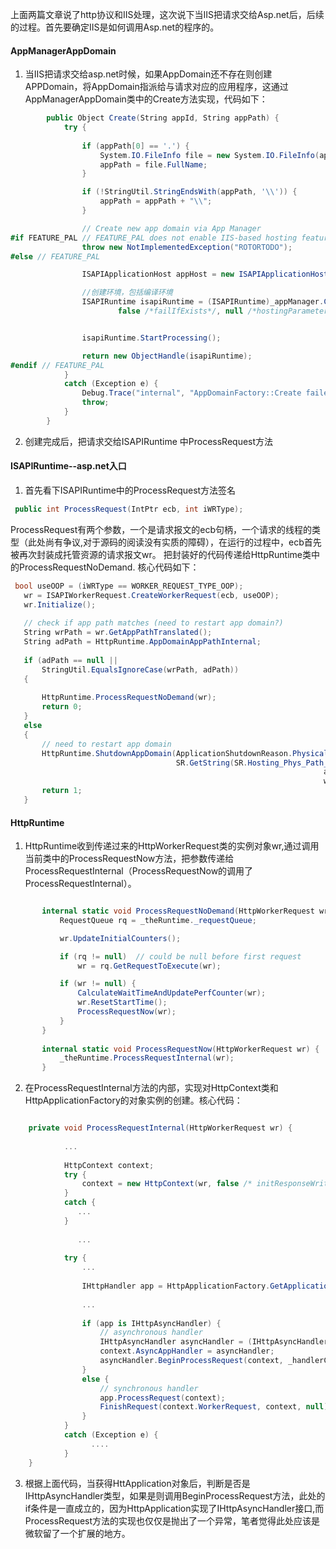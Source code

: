   

上面两篇文章说了http协议和IIS处理，这次说下当IIS把请求交给Asp.net后，后续的过程。首先要确定IIS是如何调用Asp.net的程序的。       
#### AppManagerAppDomain  

 1. 当IIS把请求交给asp.net时候，如果AppDomain还不存在则创建APPDomain，将AppDomain指派给与请求对应的应用程序，这通过AppManagerAppDomain类中的Create方法实现，代码如下：   
 
``` C#     
        public Object Create(String appId, String appPath) {
            try {
            
                if (appPath[0] == '.') {
                    System.IO.FileInfo file = new System.IO.FileInfo(appPath);
                    appPath = file.FullName;
                }

                if (!StringUtil.StringEndsWith(appPath, '\\')) {
                    appPath = appPath + "\\";
                }

                // Create new app domain via App Manager
#if FEATURE_PAL // FEATURE_PAL does not enable IIS-based hosting features
                throw new NotImplementedException("ROTORTODO");
#else // FEATURE_PAL 

                ISAPIApplicationHost appHost = new ISAPIApplicationHost(appId, appPath, false /*validatePhysicalPath*/);

                //创建环境，包括编译环境
                ISAPIRuntime isapiRuntime = (ISAPIRuntime)_appManager.CreateObjectInternal(appId, typeof(ISAPIRuntime), appHost, 
                        false /*failIfExists*/, null /*hostingParameters*/);


                isapiRuntime.StartProcessing();

                return new ObjectHandle(isapiRuntime);
#endif // FEATURE_PAL 
            }
            catch (Exception e) {
                Debug.Trace("internal", "AppDomainFactory::Create failed with " + e.GetType().FullName + ": " + e.Message + "\r\n" + e.StackTrace);
                throw;
            }
        }


```      
 2. 创建完成后，把请求交给ISAPIRuntime 中ProcessRequest方法     
 
#### ISAPIRuntime--asp.net入口    
 
 1.  首先看下ISAPIRuntime中的ProcessRequest方法签名   
 
 ``` C#     
  public int ProcessRequest(IntPtr ecb, int iWRType);
 
 ```        
 ProcessRequest有两个参数，一个是请求报文的ecb句柄，一个请求的线程的类型（此处尚有争议,对于源码的阅读没有实质的障碍），在运行的过程中，ecb首先被再次封装成托管资源的请求报文wr。 把封装好的代码传递给HttpRuntime类中的ProcessRequestNoDemand. 核心代码如下：   
 
 ``` C#   
  bool useOOP = (iWRType == WORKER_REQUEST_TYPE_OOP);
    wr = ISAPIWorkerRequest.CreateWorkerRequest(ecb, useOOP);
    wr.Initialize();
    
    // check if app path matches (need to restart app domain?)                
    String wrPath = wr.GetAppPathTranslated();
    String adPath = HttpRuntime.AppDomainAppPathInternal;
    
    if (adPath == null ||
        StringUtil.EqualsIgnoreCase(wrPath, adPath))
    {
    
        HttpRuntime.ProcessRequestNoDemand(wr);
        return 0;
    }
    else
    {
        // need to restart app domain
        HttpRuntime.ShutdownAppDomain(ApplicationShutdownReason.PhysicalApplicationPathChanged,
                                      SR.GetString(SR.Hosting_Phys_Path_Changed,
                                                                       adPath,
                                                                       wrPath));
        return 1;
    }
 ```        
 
 #### HttpRuntime    
 
 1. HttpRuntime收到传递过来的HttpWorkerRequest类的实例对象wr,通过调用当前类中的ProcessRequestNow方法，把参数传递给ProcessRequestInternal（ProcessRequestNow的调用了ProcessRequestInternal）。
 
 ``` C#  
 
        internal static void ProcessRequestNoDemand(HttpWorkerRequest wr) {
            RequestQueue rq = _theRuntime._requestQueue;

            wr.UpdateInitialCounters();

            if (rq != null)  // could be null before first request
                wr = rq.GetRequestToExecute(wr);

            if (wr != null) {
                CalculateWaitTimeAndUpdatePerfCounter(wr);
                wr.ResetStartTime();
                ProcessRequestNow(wr);
            }
        }
        
        internal static void ProcessRequestNow(HttpWorkerRequest wr) {
            _theRuntime.ProcessRequestInternal(wr);
        }

 ```  
 
 2. 在ProcessRequestInternal方法的内部，实现对HttpContext类和HttpApplicationFactory的对象实例的创建。核心代码：     

``` C#　　 

    private void ProcessRequestInternal(HttpWorkerRequest wr) {
    
            ...
            
            HttpContext context;
            try {
                context = new HttpContext(wr, false /* initResponseWriter */);
            } 
            catch {
               ...
            }
            
               ...
            
            try {
                ...
                
                IHttpHandler app = HttpApplicationFactory.GetApplicationInstance(context);
                
                ...
                
                if (app is IHttpAsyncHandler) {
                    // asynchronous handler
                    IHttpAsyncHandler asyncHandler = (IHttpAsyncHandler)app;
                    context.AsyncAppHandler = asyncHandler;
                    asyncHandler.BeginProcessRequest(context, _handlerCompletionCallback, context);
                }
                else {
                    // synchronous handler
                    app.ProcessRequest(context);
                    FinishRequest(context.WorkerRequest, context, null);
                }
            }
            catch (Exception e) {
                  ....
            }
    }
```      

3. 根据上面代码，当获得HttApplication对象后，判断是否是IHttpAsyncHandler类型，如果是则调用BeginProcessRequest方法，此处的if条件是一直成立的，因为HttpApplication实现了IHttpAsyncHandler接口,而ProcessRequest方法的实现也仅仅是抛出了一个异常，笔者觉得此处应该是微软留了一个扩展的地方。 

``` C#  


```   

 
 



